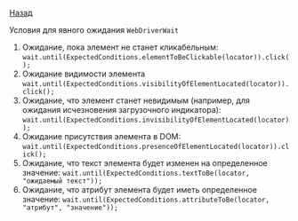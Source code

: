 [Назад](README.md)

Условия для явного ожидания `WebDriverWait`

1. Ожидание, пока элемент не станет кликабельным: `wait.until(ExpectedConditions.elementToBeClickable(locator)).click();`
2. Ожидание видимости элемента `wait.until(ExpectedConditions.visibilityOfElementLocated(locator)).click();`
3. Ожидание, что элемент станет невидимым (например, для ожидания исчезновения загрузочного индикатора): `wait.until(ExpectedConditions.invisibilityOfElementLocated(locator));`
4. Ожидание присутствия элемента в DOM: `wait.until(ExpectedConditions.presenceOfElementLocated(locator)).click();`
5. Ожидание, что текст элемента будет изменен на определенное значение: `wait.until(ExpectedConditions.textToBe(locator, "ожидаемый текст"));`
6. Ожидание, что атрибут элемента будет иметь определенное значение: `wait.until(ExpectedConditions.attributeToBe(locator, "атрибут", "значение"));`
